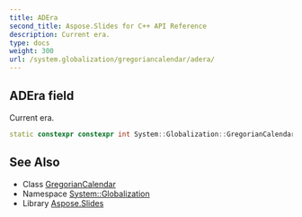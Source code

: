 ```yaml
---
title: ADEra
second_title: Aspose.Slides for C++ API Reference
description: Current era.
type: docs
weight: 300
url: /system.globalization/gregoriancalendar/adera/
---
```

## ADEra field


Current era.

```cpp
static constexpr constexpr int System::Globalization::GregorianCalendar::ADEra
```

## See Also

* Class [GregorianCalendar](../)
* Namespace [System::Globalization](../../)
* Library [Aspose.Slides](../../../)